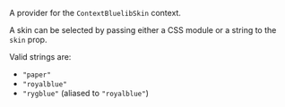 A provider for the `ContextBluelibSkin` context.

A skin can be selected by passing either a CSS module or a string to the `skin` prop.

Valid strings are:

- `"paper"`
- `"royalblue"`
- `"rygblue"` (aliased to `"royalblue"`)
